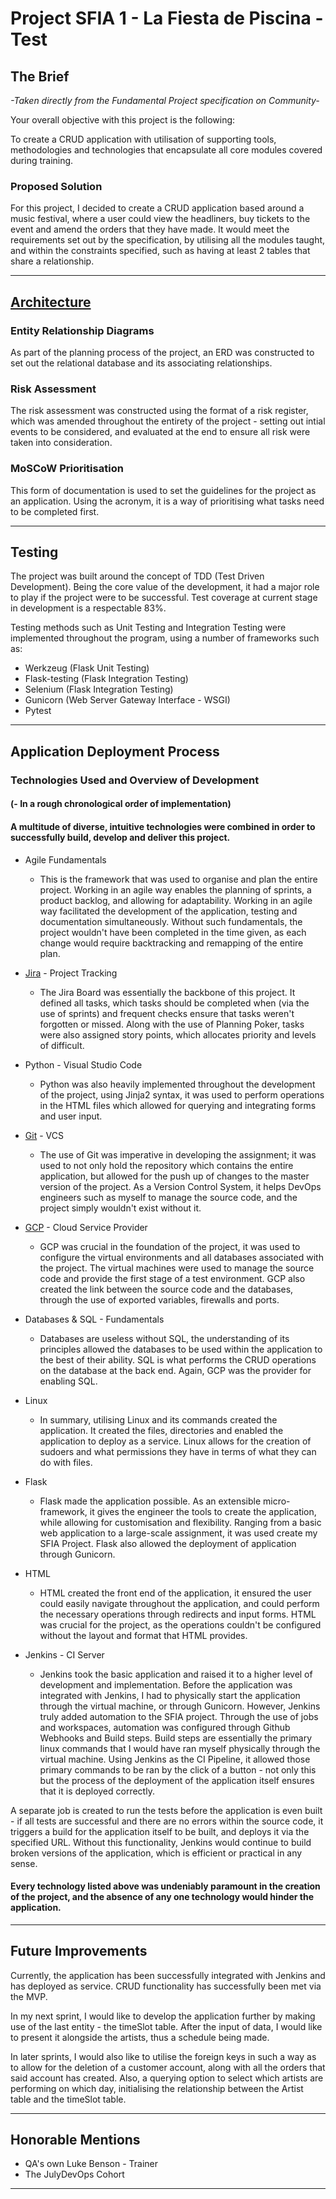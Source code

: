 # Project SFIA 1 - La Fiesta de Piscina - Test

## The Brief
*-Taken directly from the Fundamental Project specification on Community-*

Your overall objective with this project is the following:

To create a CRUD application with utilisation of supporting tools, methodologies and technologies that encapsulate all core modules covered during training.

### Proposed Solution
For this project, I decided to create a CRUD application based around a music festival, where a user could view the headliners, buy tickets to the event and amend the orders that they have made. It would meet the requirements set out by the specification, by utilising all the modules taught, and within the constraints specified, such as having at least 2 tables that share a relationship.
_________________________________________________________________________________________________________________________________________________________________

## [Architecture](https://docs.google.com/presentation/d/1_xDR19iRin1x-JbXEpeXnpWctO_i5_fxQrBvRhd9zi4/edit#slide=id.p)

### Entity Relationship Diagrams
As part of the planning process of the project, an ERD was constructed to set out the relational database and its associating relationships. 

### Risk Assessment
The risk assessment was constructed using the format of a risk register, which was amended throughout the entirety of the project - setting out intial events to be considered, and evaluated at the end to ensure all risk were taken into consideration.

### MoSCoW Prioritisation
This form of documentation is used to set the guidelines for the project as an application. Using the acronym, it is a way of prioritising what tasks need to be completed first. 
_________________________________________________________________________________________________________________________________________________________________

## Testing
The project was built around the concept of TDD (Test Driven Development). Being the core value of the development, it had a major role to play if the project were to be successful. Test coverage at current stage in development is a respectable 83%.

Testing methods such as Unit Testing and Integration Testing were implemented throughout the program, using a number of frameworks such as:
  - Werkzeug (Flask Unit Testing)
  - Flask-testing (Flask Integration Testing)
  - Selenium (Flask Integration Testing)
  - Gunicorn (Web Server Gateway Interface - WSGI)
  - Pytest
  
_________________________________________________________________________________________________________________________________________________________________  
## Application Deployment Process

### Technologies Used and Overview of Development
#### (- In a rough chronological order of implementation)

#### A multitude of diverse, intuitive technologies were combined in order to successfully build, develop and deliver this project.

* Agile Fundamentals
  - This is the framework that was used to organise and plan the entire project. Working in an agile way enables the planning of sprints, a product backlog, and     allowing for adaptability. Working in an agile way facilitated the development of the application, testing and documentation simultaneously. Without such fundamentals, the project wouldn't have been completed in the time given, as each change would require backtracking and remapping of the entire plan. 
  
* [Jira](https://jsandhu.atlassian.net/secure/RapidBoard.jspa?rapidView=6&projectKey=FES&view=planning&selectedIssue=FES-76&issueLimit=100) - Project Tracking
  - The Jira Board was essentially the backbone of this project. It defined all tasks, which tasks should be completed when (via the use of sprints) and frequent 
    checks ensure that tasks weren't forgotten or missed. Along with the use of Planning Poker, tasks were also assigned story points, which allocates priority and levels of difficult.
  
* Python - Visual Studio Code
  -  Python was also heavily implemented throughout the development of the project, using Jinja2 syntax, it was used to perform operations in the HTML files which allowed for querying and integrating forms and user input. 
  
* [Git](https://github.com/JavasMiddi/SFIA-Project1) - VCS
  - The use of Git was imperative in developing the assignment; it was used to not only hold the repository which contains the entire application, but allowed for the push up of changes to the master version of the project. As a Version Control System, it helps DevOps engineers such as myself to manage the source code, and the project simply wouldn't exist without it. 
 
* [GCP](https://console.cloud.google.com/home/dashboard?cloudshell=true&project=practiceproject-283411) - Cloud Service Provider
  - GCP was crucial in the foundation of the project, it was used to configure the virtual environments and all databases associated with the project. The virtual machines were used to manage the source code and provide the first stage of a test environment. GCP also created the link between the source code and the databases, through the use of exported variables, firewalls and ports. 
  
* Databases & SQL - Fundamentals
  - Databases are useless without SQL, the understanding of its principles allowed the databases to be used within the application to the best of their ability. SQL is what performs the CRUD operations on the database at the back end. Again, GCP was the provider for enabling SQL. 

* Linux
  - In summary, utilising Linux and its commands created the application. It created the files, directories and enabled the application to deploy as a service. Linux allows for the creation of sudoers and what permissions they have in terms of what they can do with files. 
  
* Flask 
  - Flask made the application possible. As an extensible micro-framework, it gives the engineer the tools to create the application, while allowing for customisation and flexibility. Ranging from a basic web application to a large-scale assignment, it was used create my SFIA Project. Flask also allowed the deployment of application through Gunicorn.
  
* HTML 
  - HTML created the front end of the application, it ensured the user could easily navigate throughout the application, and could perform the necessary operations through redirects and input forms. HTML was crucial for the project, as the operations couldn't be configured without the layout and format that HTML provides. 
  
* Jenkins - CI Server
  - Jenkins took the basic application and raised it to a higher level of development and implementation. Before the application was integrated with Jenkins, I had to physically start the application through the virtual machine, or through Gunicorn. However, Jenkins truly added automation to the SFIA project. Through the use of jobs and workspaces, automation was configured through Github Webhooks and Build steps. Build steps are essentially the primary linux commands that I would have ran myself physically through the virtual machine. Using Jenkins as the CI Pipeline, it allowed those primary commands to be ran by the click of a button - not only this but the process of the deployment of the application itself ensures that it is deployed correctly.

A separate job is created to run the tests before the application is even built - if all tests are successful and there are no errors within the source code, it triggers a build for the application itself to be built, and deploys it via the specified URL. Without this functionality, Jenkins would continue to build broken versions of the application, which is efficient or practical in any sense.  
  
#### Every technology listed above was undeniably paramount in the creation of the project, and the absence of any one technology would hinder the application. 
_________________________________________________________________________________________________________________________________________________________________

## Future Improvements

Currently, the application has been successfully integrated with Jenkins and has deployed as service. CRUD functionality has successfully been met via the MVP. 

In my next sprint, I would like to develop the application further by making use of the last entity - the timeSlot table. After the input of data, I would like to present it alongside the artists, thus a schedule being made. 

In later sprints, I would also like to utilise the foreign keys in such a way as to allow for the deletion of a customer account, along with all the orders that said account has created. Also, a querying option to select which artists are performing on which day, initialising the relationship between the Artist table and the timeSlot table.

_________________________________________________________________________________________________________________________________________________________________

## Honorable Mentions
* QA's own Luke Benson - Trainer
* The JulyDevOps Cohort
_________________________________________________________________________________________________________________________________________________________________
